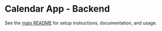 # Calendar App - Backend

See the [main README](https://github.com/kresohr/google-calendar-crud) for setup instructions, documentation, and usage.
